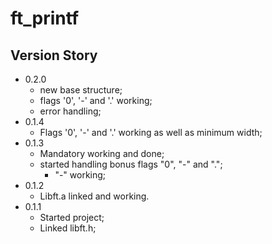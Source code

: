 # ft_printf

## Version Story  
- 0.2.0  
	- new base structure;  
	- flags '0', '-' and '.' working;  
	- error handling;  
- 0.1.4  
	- Flags '0', '-' and '.' working as well as minimum width;  
- 0.1.3  
	- Mandatory working and done;  
	- started handling bonus flags "0", "-" and ".";  
		- "-" working;  
- 0.1.2  
	- Libft.a linked and working.  
- 0.1.1  
	- Started project;  
	- Linked libft.h;  
